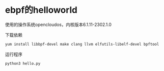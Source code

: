 # ebpf的helloworld

使用的操作系统opencloudos，内核版本6.1.11-2302.1.0

下载依赖
``` bash
yum install libbpf-devel make clang llvm elfutils-libelf-devel bpftool bcc-tools bcc-devel
```

运行程序
```
python3 hello.py
```